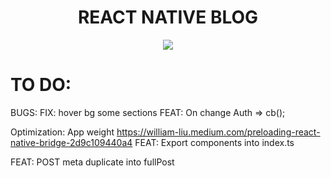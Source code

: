 <h1 align="center">REACT NATIVE BLOG</h1>

<p align="center">
    <img align="center" src="https://user-images.githubusercontent.com/53624093/207145393-aaa48233-6e9b-4ac7-8602-270781702c20.gif">
</p>

# TO DO:

BUGS:
FIX: hover bg some sections
FEAT: On change Auth => cb();

Optimization:
App weight
https://william-liu.medium.com/preloading-react-native-bridge-2d9c109440a4
FEAT: Export components into index.ts

FEAT: POST meta duplicate into fullPost
